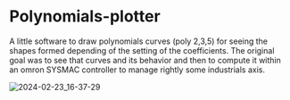 # Polynomials-plotter
A little software to draw polynomials curves (poly 2,3,5) for seeing the shapes formed depending of the setting of the coefficients.
The original goal was to see that curves and its behavior and then to compute it within an omron SYSMAC controller to manage rightly
some industrials axis.

![2024-02-23_16-37-29](https://github.com/Pyxis31/Polynomials-plotter/assets/6805500/115986ec-22e5-4149-b84f-2ce377644e0a)
